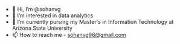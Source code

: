 - 👋 Hi, I’m @sohanvg
- 👀 I’m interested in data analytics
- 🌱 I’m currently pursing my Master's in Information Technology at Arizona State University
- 📫 How to reach me - sohanvg96@gmail.com

<!---
sohanvg/sohanvg is a ✨ special ✨ repository because its `README.md` (this file) appears on your GitHub profile.
You can click the Preview link to take a look at your changes.
--->
